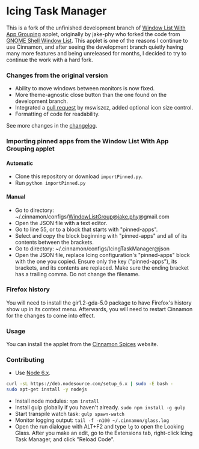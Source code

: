 Icing Task Manager
=============

This is a fork of the unfinished development branch of [Window List With App Grouping](https://github.com/jake-phy/WindowIconList/) applet, originally by jake-phy who forked the code from [GNOME Shell Window List](https://github.com/siefkenj/gnome-shell-windowlist/). This applet is one of the reasons I continue to use Cinnamon, and after seeing the development branch quietly having many more features and being unreleased for months, I decided to try to continue the work with a hard fork.

### Changes from the original version

  * Ability to move windows between monitors is now fixed.
  * More theme-agnostic close button than the one found on the development branch.
  * Integrated a [pull request](https://github.com/jake-phy/WindowIconList/pull/155) by mswiszcz, added optional icon size control.
  * Formatting of code for readability.

See more changes in the [changelog](https://github.com/jaszhix/icingtaskmanager/blob/master/CHANGELOG.md).

### Importing pinned apps from the Window List With App Grouping applet

  #### Automatic

  * Clone this repository or download ```importPinned.py```.
  * Run ```python importPinned.py```

  #### Manual

  * Go to directory: ~/.cinnamon/configs/WindowListGroup@jake.phy@gmail.com
  * Open the JSON file with a text editor.
  * Go to line 55, or to a block that starts with "pinned-apps".
  * Select and copy the block beginning with "pinned-apps" and all of its contents between the brackets.
  * Go to directory: ~/.cinnamon/configs/IcingTaskManager@json
  * Open the JSON file, replace Icing configuration's "pinned-apps" block with the one you copied. Ensure only the key ("pinned-apps"), its brackets, and its contents are replaced. Make sure the ending bracket has a trailing comma. Do not change the filename.

### Firefox history

You will need to install the gir1.2-gda-5.0 package to have Firefox's history show up in its context menu. Afterwards, you will need to restart Cinnamon for the changes to come into effect.

### Usage

You can install the applet from the [Cinnamon Spices](https://cinnamon-spices.linuxmint.com/applets/view/269) website.

### Contributing

*  Use [Node 6.x](https://github.com/nodesource/distributions).
```sh
curl -sL https://deb.nodesource.com/setup_6.x | sudo -E bash -
sudo apt-get install -y nodejs
```
*  Install node modules: ```npm install```
*  Install gulp globally if you haven't already. ```sudo npm install -g gulp```
*  Start transpile watch task: ```gulp spawn-watch```
*  Monitor logging output: ```tail -f -n100 ~/.cinnamon/glass.log```
*  Open the run dialogue with ALT+F2 and type ```lg``` to open the Looking Glass. After you make an edit, go to the Extensions tab, right-click Icing Task Manager, and click "Reload Code".